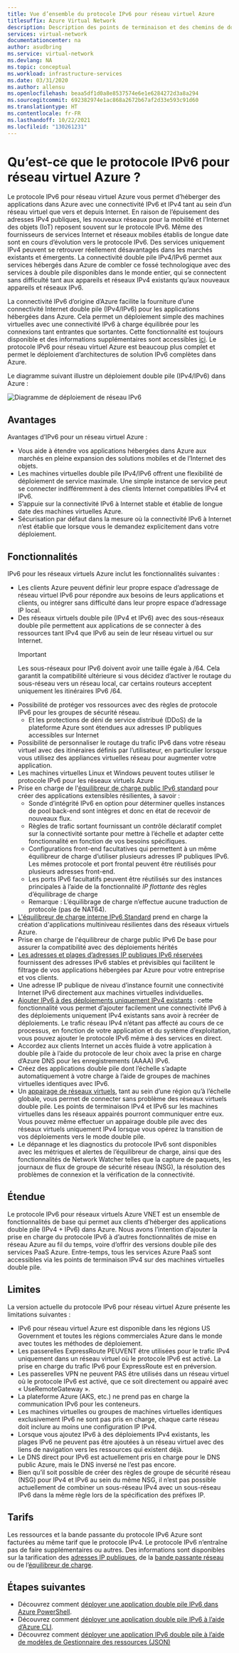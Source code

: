 ```yaml
---
title: Vue d’ensemble du protocole IPv6 pour réseau virtuel Azure
titlesuffix: Azure Virtual Network
description: Description des points de terminaison et des chemins de données IPv6 dans un réseau virtuel Azure.
services: virtual-network
documentationcenter: na
author: asudbring
ms.service: virtual-network
ms.devlang: NA
ms.topic: conceptual
ms.workload: infrastructure-services
ms.date: 03/31/2020
ms.author: allensu
ms.openlocfilehash: beaa5df1d0a8e8537574e6e1e6284272d3a8a294
ms.sourcegitcommit: 692382974e1ac868a2672b67af2d33e593c91d60
ms.translationtype: HT
ms.contentlocale: fr-FR
ms.lasthandoff: 10/22/2021
ms.locfileid: "130261231"
---
```

# <a name="what-is-ipv6-for-azure-virtual-network"></a>Qu’est-ce que le protocole IPv6 pour réseau virtuel Azure ?

Le protocole IPv6 pour réseau virtuel Azure vous permet d’héberger des applications dans Azure avec une connectivité IPv6 et IPv4 tant au sein d’un réseau virtuel que vers et depuis Internet. En raison de l’épuisement des adresses IPv4 publiques, les nouveaux réseaux pour la mobilité et l’Internet des objets (IoT) reposent souvent sur le protocole IPv6. Même des fournisseurs de services Internet et réseaux mobiles établis de longue date sont en cours d’évolution vers le protocole IPv6. Des services uniquement IPv4 peuvent se retrouver réellement désavantagés dans les marchés existants et émergents. La connectivité double pile IPv4/IPv6 permet aux services hébergés dans Azure de combler ce fossé technologique avec des services à double pile disponibles dans le monde entier, qui se connectent sans difficulté tant aux appareils et réseaux IPv4 existants qu’aux nouveaux appareils et réseaux IPv6.

La connectivité IPv6 d’origine d’Azure facilite la fourniture d’une connectivité Internet double pile (IPv4/IPv6) pour les applications hébergées dans Azure. Cela permet un déploiement simple des machines virtuelles avec une connectivité IPv6 à charge équilibrée pour les connexions tant entrantes que sortantes. Cette fonctionnalité est toujours disponible et des informations supplémentaires sont accessibles [ici](../../load-balancer/load-balancer-ipv6-overview.md).
Le protocole IPv6 pour réseau virtuel Azure est beaucoup plus complet et permet le déploiement d’architectures de solution IPv6 complètes dans Azure.


Le diagramme suivant illustre un déploiement double pile (IPv4/IPv6) dans Azure :

![Diagramme de déploiement de réseau IPv6](../media/ipv6-support-overview/ipv6-sample-diagram.png)

## <a name="benefits"></a>Avantages

Avantages d’IPv6 pour un réseau virtuel Azure :

- Vous aide à étendre vos applications hébergées dans Azure aux marchés en pleine expansion des solutions mobiles et de l’Internet des objets.
- Les machines virtuelles double pile IPv4/IPv6 offrent une flexibilité de déploiement de service maximale. Une simple instance de service peut se connecter indifféremment à des clients Internet compatibles IPv4 et IPv6.
- S’appuie sur la connectivité IPv6 à Internet stable et établie de longue date des machines virtuelles Azure.
- Sécurisation par défaut dans la mesure où la connectivité IPv6 à Internet n’est établie que lorsque vous le demandez explicitement dans votre déploiement.

## <a name="capabilities"></a>Fonctionnalités

IPv6 pour les réseaux virtuels Azure inclut les fonctionnalités suivantes :

- Les clients Azure peuvent définir leur propre espace d’adressage de réseau virtuel IPv6 pour répondre aux besoins de leurs applications et clients, ou intégrer sans difficulté dans leur propre espace d’adressage IP local.
- Des réseaux virtuels double pile (IPv4 et IPv6) avec des sous-réseaux double pile permettent aux applications de se connecter à des ressources tant IPv4 que IPv6 au sein de leur réseau virtuel ou sur Internet.
    > [!IMPORTANT]
    > Les sous-réseaux pour IPv6 doivent avoir une taille égale à /64.  Cela garantit la compatibilité ultérieure si vous décidez d’activer le routage du sous-réseau vers un réseau local, car certains routeurs acceptent uniquement les itinéraires IPv6 /64.  
- Possibilité de protéger vos ressources avec des règles de protocole IPv6 pour les groupes de sécurité réseau.
    - Et les protections de déni de service distribué (DDoS) de la plateforme Azure sont étendues aux adresses IP publiques accessibles sur Internet
- Possibilité de personnaliser le routage du trafic IPv6 dans votre réseau virtuel avec des itinéraires définis par l’utilisateur, en particulier lorsque vous utilisez des appliances virtuelles réseau pour augmenter votre application.
- Les machines virtuelles Linux et Windows peuvent toutes utiliser le protocole IPv6 pour les réseaux virtuels Azure
- Prise en charge de l'[équilibreur de charge public IPv6 standard](../../load-balancer/virtual-network-ipv4-ipv6-dual-stack-standard-load-balancer-powershell.md) pour créer des applications extensibles résilientes, à savoir :
    - Sonde d’intégrité IPv6 en option pour déterminer quelles instances de pool back-end sont intègres et donc en état de recevoir de nouveaux flux.
    - Règles de trafic sortant fournissant un contrôle déclaratif complet sur la connectivité sortante pour mettre à l’échelle et adapter cette fonctionnalité en fonction de vos besoins spécifiques.
    - Configurations front-end facultatives qui permettent à un même équilibreur de charge d’utiliser plusieurs adresses IP publiques IPv6. Les mêmes protocole et port frontal peuvent être réutilisés pour plusieurs adresses front-end.
    - Les ports IPv6 facultatifs peuvent être réutilisés sur des instances principales à l’aide de la fonctionnalité *IP flottante* des règles d’équilibrage de charge 
    - Remarque : L’équilibrage de charge n’effectue aucune traduction de protocole (pas de NAT64). 
- [L'équilibreur de charge interne IPv6 Standard](../../load-balancer/ipv6-dual-stack-standard-internal-load-balancer-powershell.md) prend en charge la création d'applications multiniveau résilientes dans des réseaux virtuels Azure.   
- Prise en charge de l'équilibreur de charge public IPv6 De base pour assurer la compatibilité avec des déploiements hérités
- [Les adresses et plages d’adresses IP publiques IPv6 réservées](public-ip-address-prefix.md) fournissent des adresses IPv6 stables et prévisibles qui facilitent le filtrage de vos applications hébergées par Azure pour votre entreprise et vos clients.
- Une adresse IP publique de niveau d’instance fournit une connectivité Internet IPv6 directement aux machines virtuelles individuelles.
- [Ajouter IPv6 à des déploiements uniquement IPv4 existants](../../load-balancer/ipv6-add-to-existing-vnet-powershell.md) : cette fonctionnalité vous permet d’ajouter facilement une connectivité IPv6 à des déploiements uniquement IPv4 existants sans avoir à recréer de déploiements.  Le trafic réseau IPv4 n’étant pas affecté au cours de ce processus, en fonction de votre application et du système d’exploitation, vous pouvez ajouter le protocole IPv6 même à des services en direct.    
- Accordez aux clients Internet un accès fluide à votre application à double pile à l’aide du protocole de leur choix avec la prise en charge d’Azure DNS pour les enregistrements (AAAA) IPv6. 
- Créez des applications double pile dont l’échelle s’adapte automatiquement à votre charge à l’aide de groupes de machines virtuelles identiques avec IPv6.
- Un [appairage de réseaux virtuels](../../virtual-network/virtual-network-peering-overview.md), tant au sein d’une région qu’à l’échelle globale, vous permet de connecter sans problème des réseaux virtuels double pile. Les points de terminaison IPv4 et IPv6 sur les machines virtuelles dans les réseaux appairés pourront communiquer entre eux. Vous pouvez même effectuer un appairage double pile avec des réseaux virtuels uniquement IPv4 lorsque vous opérez la transition de vos déploiements vers le mode double pile. 
- Le dépannage et les diagnostics du protocole IPv6 sont disponibles avec les métriques et alertes de l’équilibreur de charge, ainsi que des fonctionnalités de Network Watcher telles que la capture de paquets, les journaux de flux de groupe de sécurité réseau (NSG), la résolution des problèmes de connexion et la vérification de la connectivité.   

## <a name="scope"></a>Étendue
Le protocole IPv6 pour réseaux virtuels Azure VNET est un ensemble de fonctionnalités de base qui permet aux clients d’héberger des applications double pile (IPv4 + IPv6) dans Azure.  Nous avons l’intention d’ajouter la prise en charge du protocole IPv6 à d’autres fonctionnalités de mise en réseau Azure au fil du temps, voire d’offrir des versions double pile des services PaaS Azure. Entre-temps, tous les services Azure PaaS sont accessibles via les points de terminaison IPv4 sur des machines virtuelles double pile.   

## <a name="limitations"></a>Limites
La version actuelle du protocole IPv6 pour réseau virtuel Azure présente les limitations suivantes :
- IPv6 pour réseau virtuel Azure est disponible dans les régions US Government et toutes les régions commerciales Azure dans le monde avec toutes les méthodes de déploiement.  
- Les passerelles ExpressRoute PEUVENT être utilisées pour le trafic IPv4 uniquement dans un réseau virtuel où le protocole IPv6 est activé.  La prise en charge du trafic IPv6 pour ExpressRoute est en préversion.   
- Les passerelles VPN ne peuvent PAS être utilisés dans un réseau virtuel où le protocole IPv6 est activé, que ce soit directement ou appairé avec « UseRemoteGateway ».
- La plateforme Azure (AKS, etc.) ne prend pas en charge la communication IPv6 pour les conteneurs. 
- Les machines virtuelles ou groupes de machines virtuelles identiques exclusivement IPv6 ne sont pas pris en charge, chaque carte réseau doit inclure au moins une configuration IP IPv4. 
- Lorsque vous ajoutez IPv6 à des déploiements IPv4 existants, les plages IPv6 ne peuvent pas être ajoutées à un réseau virtuel avec des liens de navigation vers les ressources qui existent déjà.  
- Le DNS direct pour IPv6 est actuellement pris en charge pour le DNS public Azure, mais le DNS inversé ne l’est pas encore.
- Bien qu’il soit possible de créer des règles de groupe de sécurité réseau (NSG) pour IPv4 et IPv6 au sein du même NSG, il n’est pas possible actuellement de combiner un sous-réseau IPv4 avec un sous-réseau IPv6 dans la même règle lors de la spécification des préfixes IP.

## <a name="pricing"></a>Tarifs

Les ressources et la bande passante du protocole IPv6 Azure sont facturées au même tarif que le protocole IPv4. Le protocole IPv6 n’entraîne pas de faire supplémentaires ou autres. Des informations sont disponibles sur la tarification des [adresses IP publiques](https://azure.microsoft.com/pricing/details/ip-addresses/), de la [bande passante réseau](https://azure.microsoft.com/pricing/details/bandwidth/) ou de l’[équilibreur de charge](https://azure.microsoft.com/pricing/details/load-balancer/).

## <a name="next-steps"></a>Étapes suivantes

- Découvrez comment [déployer une application double pile IPv6 dans Azure PowerShell](../../load-balancer/virtual-network-ipv4-ipv6-dual-stack-standard-load-balancer-powershell.md).
- Découvrez comment [déployer une application double pile IPv6 à l’aide d’Azure CLI](../../load-balancer/virtual-network-ipv4-ipv6-dual-stack-standard-load-balancer-cli.md).
- Découvrez comment [déployer une application IPv6 double pile à l’aide de modèles de Gestionnaire des ressources (JSON)](../../load-balancer/ipv6-configure-standard-load-balancer-template-json.md)
